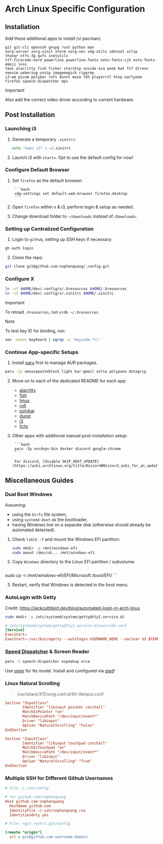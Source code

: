 # Arch Linux Specific Configuration

## Installation

Add these additional apps to install (vi pacman):

```
git git-cli openssh gnupg rust python man
xorg-server xorg-xinit xterm xorg-xev xdg-utils xdotool xclip
thunar ntfs-3g gvfs inetutils
ttf-firacode-nerd powerline powerline-fonts noto-fonts-cjk noto-fonts-emoji less
tmux alacritty fish fisher starship zoxide eza peek bat fzf direnv
neovim ueberzug unzip imagemagick ripgrep
i3-wm picom polybar rofi dunst maim feh playerctl htop earlyoom
firefox speech-dispatcher mpv
```

> [!IMPORTANT]
> Also add the correct video driver according to current hardware.

## Post Installation

### Launching i3

1. Generate a temporary `.xinitrc`:

	```bash
	echo "exec i3" > ~/.xinitrc
	```

2. Launch i3 with `startx`. Opt to use the default config for now!

### Configure Default Browser

1. Set `firefox` as the default browser:

		```bash
		xdg-settings set default-web-browser firefox.desktop
		```

2. Open `firefox` within x & i3, perform login & setup as needed.
3. Change download folder to `~/downloads` instead of `/Downloads`.

### Setting up Centralized Configuration

1. Login to `github`, setting up SSH keys if necessary:

```bash
gh auth login
```

2. Clone the repo:

```bash
git clone git@github.com:vnphanquang/.config.git
```

### Configure X

```bash
ln -sf $HOME/dev/.config/x/.Xresources $HOME/.Xresources
ln -sf $HOME/dev/.config/x/.xinitrc $HOME/.xinitrc
```

> [!IMPORTANT]
> To reload `.Xresources`, run `xrdb ~/.Xresources`

> [!NOTE]
> To test key ID for binding, run:
>
> ```bash
> xev -event keyboard | egrep -o 'keycode.*\)'
> ```

### Continue App-specific Setups

1. Install [paru](https://github.com/Morganamilo/paru) first to manage AUR packages.

```bash
paru -Sy xmousepasteblock light bar-gmail volta polypane datagrip
```

2. Move on to each of the dedicated README for each app:

    - [alacritty](../alacritty/README.md)
    - [fish](../fish/README.md)
    - [tmux](../tmux/README.md)
    - [rofi](../rofi/README.md)
    - [polybar](../i3/README.md)
    - [dunst](../dunst/README.md)
    - [i3](../i3/README.md)
    - [fcitx](../fcitx/README.md)

3. Other apps with additional manual post-installation setup:

		```bash
		paru -Sy nordvpn-bin docker discord google-chrome
		```

		For discord, [disable SKIP_HOST_UPDATE](https://wiki.archlinux.org/title/Discord#Discord_asks_for_an_update_not_yet_available_in_the_repository)

## Miscellaneous Guides

### Dual Boot Windows

Assuming:

- using the `btrfs` file system,
- using `systemd-boot` as the bootloader,
- having Windows live on a separate disk (otherwise should already be automated detected).

1. Check `lsblk -f` and mount the Windows EFI partition:

	```bash
	sudo mkdir -p /mnt/windows-efi
	sudo mount /dev/sd... /mnt/windows-efi
	```

2. Copy `Windows` directory to the Linux EFI partition / subvolume:

	```bash
  sudo cp -r /mnt/windows-efi/EFI/Microsoft /boot/EFI/
	```

3. Restart, verify that Windows is detected in the boot menu.

### AutoLogin with Getty

Credit: https://jackcuthbert.dev/blog/automated-login-in-arch-linux

```bash
sudo mkdir -p /etc/systemd/system/getty@tty1.service.d/
```

```conf
# /etc/systemd/system/getty@tty1.service.d/override.conf
[Service]
ExecStart=
ExecStart=-/usr/bin/agetty --autologin USERNAME_HERE --noclear %I $TERM
```

### [Speed Dispatcher](https://wiki.archlinux.org/title/Speech_dispatcher) & Screen Reader

```bash
paru -S speech-dispatcher espeakup orca
```

Use [piper](https://github.com/rhasspy/piper) for tts model. Install and configured via [pied](https://github.com/Elleo/pied)!


### Linux Natural Scrolling

> /usr/share/X11/xorg.conf.d/40-libinput.conf

```conf
Section "InputClass"
        Identifier "libinput pointer catchall"
        MatchIsPointer "on"
        MatchDevicePath "/dev/input/event*"
        Driver "libinput"
        Option "NaturalScrolling" "False"
EndSection

Section "InputClass"
        Identifier "libinput touchpad catchall"
        MatchIsTouchpad "on"
        MatchDevicePath "/dev/input/event*"
        Driver "libinput"
        Option "NaturalScrolling" "True"
EndSection
```

### Multiple SSH for Different Github Usernames

```ini
# File ~/.ssh/config

# for github.com/vnphanquang
Host github.com-vnphanquang
  HostName github.com
  IdentityFile ~/.ssh/vnphanquang_rsa
  IdentitiesOnly yes
```

```ini
# File: <git_root>/.git/config

[remote "origin"]
  url = git@github.com-username:domain
```

